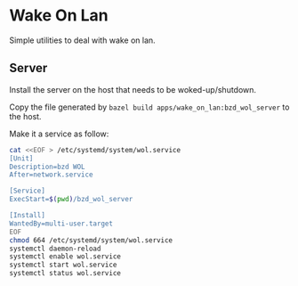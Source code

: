 # Wake On Lan

Simple utilities to deal with wake on lan.

## Server

Install the server on the host that needs to be woked-up/shutdown.

Copy the file generated by `bazel build apps/wake_on_lan:bzd_wol_server` to the host.

Make it a service as follow:

```bash
cat <<EOF > /etc/systemd/system/wol.service
[Unit]
Description=bzd WOL
After=network.service

[Service]
ExecStart=$(pwd)/bzd_wol_server

[Install]
WantedBy=multi-user.target
EOF
chmod 664 /etc/systemd/system/wol.service
systemctl daemon-reload
systemctl enable wol.service
systemctl start wol.service
systemctl status wol.service
```

